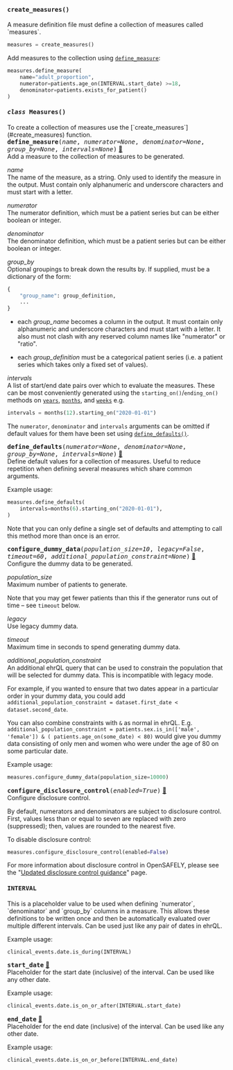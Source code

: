 
<h4 class="attr-heading" id="create_measures" data-toc-label="create_measures" markdown>
  <tt><strong>create_measures</strong>()</tt>
</h4>
<div markdown="block" class="indent">
A measure definition file must define a collection of measures called `measures`.

```python
measures = create_measures()
```

Add measures to the collection using [`define_measure`](#Measures.define_measure):

```python
measures.define_measure(
    name="adult_proportion",
    numerator=patients.age_on(INTERVAL.start_date) >=18,
    denominator=patients.exists_for_patient()
)
```
</div>


<h4 class="attr-heading" id="Measures" data-toc-label="Measures" markdown>
  <tt><em>class</em> <strong>Measures</strong>()</tt>
</h4>

<div markdown="block" class="indent">
To create a collection of measures use the [`create_measures`](#create_measures) function.
<div class="attr-heading" id="Measures.define_measure">
  <tt><strong>define_measure</strong>(<em>name</em>, <em>numerator=None</em>, <em>denominator=None</em>, <em>group_by=None</em>, <em>intervals=None</em>)</tt>
  <a class="headerlink" href="#Measures.define_measure" title="Permanent link">🔗</a>
</div>
<div markdown="block" class="indent">
Add a measure to the collection of measures to be generated.

_name_<br>
The name of the measure, as a string. Only used to identify the measure in the
output. Must contain only alphanumeric and underscore characters and must
start with a letter.

_numerator_<br>
The numerator definition, which must be a patient series but can be either
boolean or integer.

_denominator_<br>
The denominator definition, which must be a patient series but can be either
boolean or integer.

_group_by_<br>
Optional groupings to break down the results by. If supplied, must be a
dictionary of the form:
```python
{
    "group_name": group_definition,
    ...
}
```

 * each _group_name_ becomes a column in the output. It must contain only
alphanumeric and underscore characters and must start with a letter. It also
must not clash with any reserved column names like "numerator" or "ratio".

 * each _group_definition_ must be a categorical patient series (i.e. a patient
series which takes only a fixed set of values).

_intervals_<br>
A list of start/end date pairs over which to evaluate the measures. These can be
most conveniently generated using the `starting_on()`/`ending_on()` methods on
[`years`](#years), [`months`](#months), and [`weeks`](#weeks) e.g.
```python
intervals = months(12).starting_on("2020-01-01")
```

The `numerator`, `denominator` and `intervals` arguments can be omitted if
default values for them have been set using
[`define_defaults()`](#Measures.define_defaults).
</div>

<div class="attr-heading" id="Measures.define_defaults">
  <tt><strong>define_defaults</strong>(<em>numerator=None</em>, <em>denominator=None</em>, <em>group_by=None</em>, <em>intervals=None</em>)</tt>
  <a class="headerlink" href="#Measures.define_defaults" title="Permanent link">🔗</a>
</div>
<div markdown="block" class="indent">
Define default values for a collection of measures. Useful to reduce
repetition when defining several measures which share common arguments.

Example usage:
```python
measures.define_defaults(
    intervals=months(6).starting_on("2020-01-01"),
)
```

Note that you can only define a single set of defaults and attempting to call
this method more than once is an error.
</div>

<div class="attr-heading" id="Measures.configure_dummy_data">
  <tt><strong>configure_dummy_data</strong>(<em>population_size=10</em>, <em>legacy=False</em>, <em>timeout=60</em>, <em>additional_population_constraint=None</em>)</tt>
  <a class="headerlink" href="#Measures.configure_dummy_data" title="Permanent link">🔗</a>
</div>
<div markdown="block" class="indent">
Configure the dummy data to be generated.

_population_size_<br>
Maximum number of patients to generate.

Note that you may get fewer patients than this if the generator runs out of time
– see `timeout` below.

_legacy_<br>
Use legacy dummy data.

_timeout_<br>
Maximum time in seconds to spend generating dummy data.

_additional_population_constraint_<br>
An additional ehrQL query that can be used to constrain the population that will
be selected for dummy data. This is incompatible with legacy mode.

For example, if you wanted to ensure that two dates appear in a particular order in your
dummy data, you could add ``additional_population_constraint = dataset.first_date <
dataset.second_date``.

You can also combine constraints with ``&`` as normal in ehrQL.
E.g. ``additional_population_constraint = patients.sex.is_in(['male', 'female']) & (
patients.age_on(some_date) < 80)`` would give you dummy data consisting of only men
and women who were under the age of 80 on some particular date.

Example usage:
```python
measures.configure_dummy_data(population_size=10000)
```
</div>

<div class="attr-heading" id="Measures.configure_disclosure_control">
  <tt><strong>configure_disclosure_control</strong>(<em>enabled=True</em>)</tt>
  <a class="headerlink" href="#Measures.configure_disclosure_control" title="Permanent link">🔗</a>
</div>
<div markdown="block" class="indent">
Configure disclosure control.

By default, numerators and denominators are subject to disclosure control.
First, values less than or equal to seven are replaced with zero (suppressed);
then, values are rounded to the nearest five.

To disable disclosure control:

```python
measures.configure_disclosure_control(enabled=False)
```

For more information about disclosure control in OpenSAFELY, please see the
"[Updated disclosure control
guidance](https://www.opensafely.org/updated-output-checking-processes/)" page.
</div>

</div>



<h4 class="attr-heading" id="INTERVAL" data-toc-label="INTERVAL" markdown>
  <tt><strong>INTERVAL</strong></tt>
</h4>
<div markdown="block" class="indent">
This is a placeholder value to be used when defining `numerator`, `denominator` and
`group_by` columns in a measure. This allows these definitions to be written once and
then be automatically evaluated over multiple different intervals. Can be used just
like any pair of dates in ehrQL.

Example usage:
```python
clinical_events.date.is_during(INTERVAL)
```
<div class="attr-heading" id="INTERVAL.start_date">
  <tt><strong>start_date</strong></tt>
  <a class="headerlink" href="#INTERVAL.start_date" title="Permanent link">🔗</a>
</div>
<div markdown="block" class="indent">
Placeholder for the start date (inclusive) of the interval. Can be used like any other
date.

Example usage:
```python
clinical_events.date.is_on_or_after(INTERVAL.start_date)
```
</div>

<div class="attr-heading" id="INTERVAL.end_date">
  <tt><strong>end_date</strong></tt>
  <a class="headerlink" href="#INTERVAL.end_date" title="Permanent link">🔗</a>
</div>
<div markdown="block" class="indent">
Placeholder for the end date (inclusive) of the interval. Can be used like any other
date.

Example usage:
```python
clinical_events.date.is_on_or_before(INTERVAL.end_date)
```
</div>

</div>
